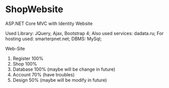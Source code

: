 # ShopWebsite
ASP.NET Core MVC with Identity Website 

Used Library: JQuery, Ajax, Bootstrap 4;
Also used services: dadata.ru;
For hosting used: smarterpnet.net;
DBMS: MySql;

Web-Site 
1. Register 100%
2. Shop 100%
3. Database 100% (maybe will be change in future)
4. Account 70% (have troubles)
5. Design 50% (maybe will be modify in future)
